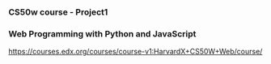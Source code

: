 ### CS50w course - Project1
### Web Programming with Python and JavaScript

https://courses.edx.org/courses/course-v1:HarvardX+CS50W+Web/course/
